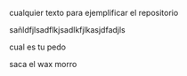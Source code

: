 cualquier texto
para ejemplificar el repositorio


sañldfjlsadflkjsadlkfjlkasjdfadjls

cual es tu pedo

saca el wax morro


